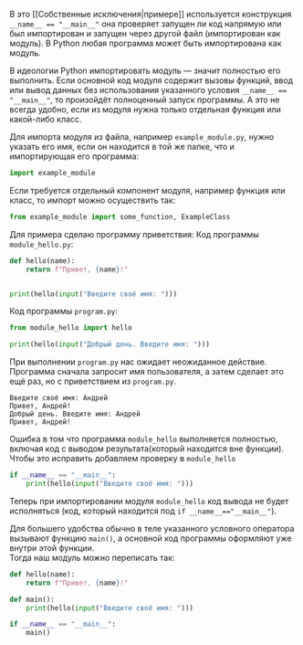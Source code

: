 В это [[Собственные исключения|примере]] используется конструкция `__name__ == "__main__"` она проверяет запущен ли код напрямую или был импортирован и запущен через другой файл (импортирован как модуль). В Python любая программа может быть импортирована как модуль. 

В идеологии Python импортировать модуль — значит полностью его выполнить. Если основной код модуля содержит вызовы функций, ввод или вывод данных без использования указанного условия `__name__ == "__main__"`, то произойдёт полноценный запуск программы. А это не всегда удобно, если из модуля нужна только отдельная функция или какой-либо класс.

Для импорта модуля из файла, например `example_module.py`, нужно указать его имя, если он находится в той же папке, что и импортирующая его программа:

```python
import example_module
```

Если требуется отдельный компонент модуля, например функция или класс, то импорт можно осуществить так:

```python
from example_module import some_function, ExampleClass
```

Для примера сделаю программу приветствия:
Код программы `module_hello.py`:

```python
def hello(name):
    return f"Привет, {name}!"


print(hello(input("Введите своё имя: ")))
```

Код программы `program.py`:

```python
from module_hello import hello

print(hello(input("Добрый день. Введите имя: ")))
```

При выполнении `program.py` нас ожидает неожиданное действие. Программа сначала запросит имя пользователя, а затем сделает это ещё раз, но с приветствием из `program.py`.

```
Введите своё имя: Андрей
Привет, Андрей!
Добрый день. Введите имя: Андрей
Привет, Андрей!
```
Ошибка в том что программа `module_hello` выполняется полностью, включая код с выводом результата(который находится вне функции). 
Чтобы это исправить добавляем проверку в `module_hello`
```python
if __name__ == "__main__":
    print(hello(input("Введите своё имя: ")))
```
Теперь при импортировании модуля `module_hello` код вывода не будет исполняться (код, который находится под `if __name__=="__main__"`).

Для большего удобства обычно в теле указанного условного оператора вызывают функцию `main()`, а основной код программы оформляют уже внутри этой функции.  
Тогда наш модуль можно переписать так:

```python
def hello(name):
    return f"Привет, {name}!"

def main():
    print(hello(input("Введите своё имя: ")))

if __name__ == "__main__":
    main()
```
